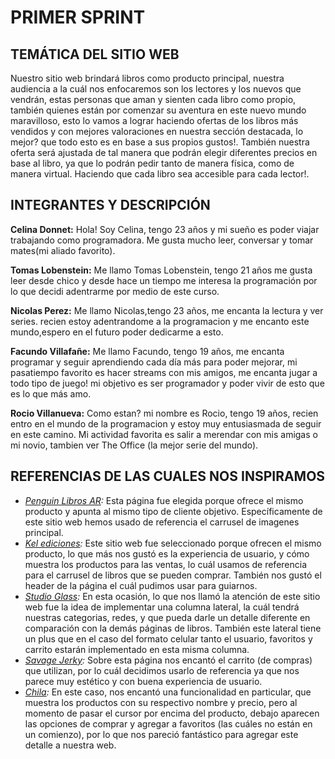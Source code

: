 # PRIMER SPRINT

## TEMÁTICA DEL SITIO WEB

Nuestro sitio web brindará libros como producto principal, nuestra audiencia a la cuál nos enfocaremos son los lectores y los nuevos que vendrán, estas personas que aman y sienten cada libro como propio, también quienes están por comenzar su aventura en este nuevo mundo maravilloso, esto lo vamos a lograr haciendo ofertas de los libros más vendidos y con mejores valoraciones en nuestra sección destacada, lo mejor? que todo esto es en base a sus propios gustos!. También nuestra oferta será ajustada de tal manera que podrán elegir diferentes precios en base al libro, ya que lo podrán pedir tanto de manera física, como de manera virtual. Haciendo que cada libro sea accesible para cada lector!.

## INTEGRANTES Y DESCRIPCIÓN

**Celina Donnet:**
Hola! Soy Celina, tengo 23 años y mi sueño es poder viajar trabajando como programadora. Me gusta mucho leer, conversar y tomar mates(mi aliado favorito).

**Tomas Lobenstein:**
Me llamo Tomas Lobenstein, tengo 21 años me gusta leer desde chico y desde hace un tiempo me interesa la programación por lo que decidi adentrarme por medio de este curso.

**Nicolas Perez:**
Me llamo Nicolas,tengo 23 años, me encanta la lectura y ver series.
recien estoy adentrandome a la programacion y me encanto este mundo,espero en el futuro poder dedicarme a esto.

**Facundo Villafañe:**
Me llamo Facundo, tengo 19 años, me encanta programar y seguir aprendiendo cada día más para poder mejorar, mi pasatiempo favorito es hacer streams con mis amigos, me encanta jugar a todo tipo de juego! mi objetivo es ser programador y poder vivir de esto que es lo que más amo. 

**Rocio Villanueva:**
Como estan? mi nombre es Rocio, tengo 19 años, recien entro en el mundo de la programacion y estoy muy entusiasmada de seguir en este camino. Mi actividad favorita es salir a merendar con mis amigas o mi novio, tambien ver The Office (la mejor serie del mundo).

## REFERENCIAS DE LAS CUALES NOS INSPIRAMOS

- *[Penguin Libros AR](https://www.penguinlibros.com/ar/):* Esta página fue elegida porque ofrece el mismo producto y apunta al mismo tipo de cliente objetivo. Específicamente de este sitio web hemos usado de referencia el carrusel de imagenes principal.
- *[Kel ediciones](https://www.kelediciones.com/):* Este sitio web fue seleccionado porque ofrecen el mismo producto, lo que más nos gustó es la experiencia de usuario, y cómo muestra los productos para las ventas, lo cuál usamos de referencia para el carrusel de libros que se pueden comprar. También nos gustó el header de la página el cuál pudimos usar para guiarnos.
- *[Studio Glass](https://studioglass.ua/en/):* En esta ocasión, lo que nos llamó la atención de este sitio web fue la idea de implementar una columna lateral, la cuál tendrá nuestras categorias, redes, y que pueda darle un detalle diferente en comparación con la demás páginas de libros. También este lateral tiene un plus que en el caso del formato celular tanto el usuario, favoritos y carrito estarán implementado en esta misma columna.
- *[Savage Jerky](https://savagejerky.com/):* Sobre esta página nos encantó el carrito (de compras) que utilizan, por lo cuál decidimos usarlo de referencia ya que nos parece muy estético y con buena experiencia de usuario.
- *[Chila](https://chila.ua/):* En este caso, nos encantó una funcionalidad en particular, que muestra los productos con su respectivo nombre y precio, pero al momento de pasar el cursor por encima del producto, debajo aparecen las opciones de comprar y agregar a favoritos (las cuáles no están en un comienzo), por lo que nos pareció fantástico para agregar este detalle a nuestra web.

